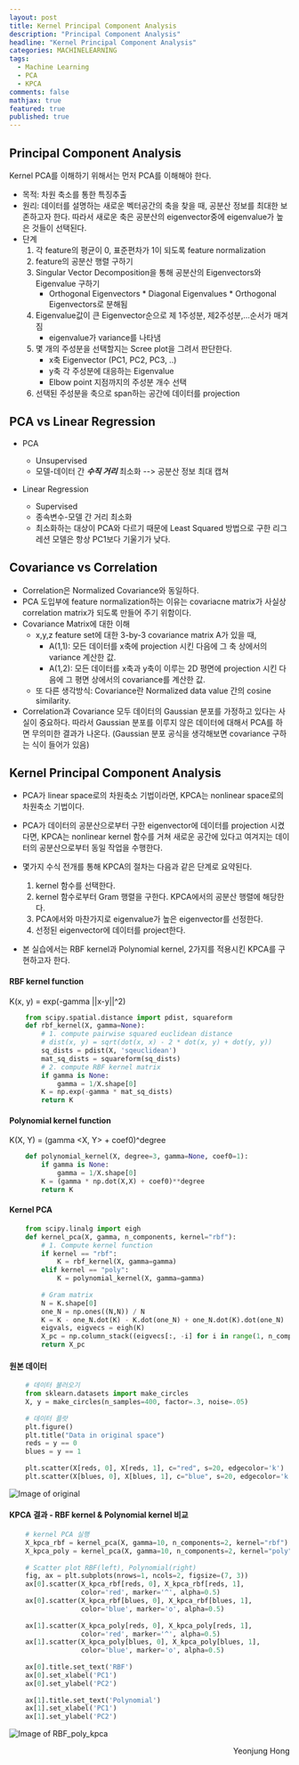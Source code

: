 ```yaml
---
layout: post
title: Kernel Principal Component Analysis
description: "Principal Component Analysis"
headline: "Kernel Principal Component Analysis"
categories: MACHINELEARNING
tags: 
  - Machine Learning
  - PCA
  - KPCA
comments: false
mathjax: true
featured: true
published: true
---
```

## Principal Component Analysis

Kernel PCA를 이해하기 위해서는 먼저 PCA를 이해해야 한다. 

- 목적: 차원 축소를 통한 특징추출
- 원리: 데이터를 설명하는 새로운 벡터공간의 축을 찾을 때, 공분산 정보를 최대한 보존하고자 한다. 따라서 새로운 축은 공분산의 eigenvector중에 eigenvalue가 높은 것들이 선택된다.
- 단계
	1. 각 feature의 평균이 0, 표준편차가 1이 되도록 feature normalization
	2. feature의 공분산 행렬 구하기
	3. Singular Vector Decomposition을 통해 공분산의 Eigenvectors와 Eigenvalue 구하기 
		- Orthogonal Eigenvectors * Diagonal Eigenvalues * Orthogonal Eigenvectors로 분해됨
	4. Eigenvalue값이 큰 Eigenvector순으로 제 1주성분, 제2주성분,...순서가 매겨짐
        - eigenvalue가 variance를 나타냄
	5. 몇 개의 주성분을 선택할지는 Scree plot을 그려서 판단한다.
		- x축 Eigenvector (PC1, PC2, PC3, ..)
		- y축 각 주성분에 대응하는 Eigenvalue
		- Elbow point 지점까지의 주성분 개수 선택 
	6. 선택된 주성분을 축으로 span하는 공간에 데이터를 projection

## PCA vs Linear Regression
- PCA
	- Unsupervised
	- 모델-데이터 간 ***수직 거리*** 최소화 --> 공분산 정보 최대 캡쳐

- Linear Regression
	- Supervised
	- 종속변수-모델 간 거리 최소화
	- 최소화하는 대상이 PCA와 다르기 때문에 Least Squared 방법으로 구한 리그레션 모델은 항상 PC1보다 기울기가 낮다. 

## Covariance vs Correlation

- Correlation은 Normalized Covariance와 동일하다. 
- PCA 도입부에 feature normalization하는 이유는 covariacne matrix가 사실상 correlation matrix가 되도록 만들어 주기 위함이다.
- Covariance Matrix에 대한 이해 
    - x,y,z feature set에 대한 3-by-3 covariance matrix A가 있을 때,
        - A(1,1): 모든 데이터를 x축에 projection 시킨 다음에 그 축 상에서의 variance 계산한 값.
        - A(1,2): 모든 데이터를 x축과 y축이 이루는 2D 평면에 projection 시킨 다음에 그 평면 상에서의 covariance를 계산한 값. 
    - 또 다른 생각방식: Covariance란 Normalized data value 간의 cosine similarity.  
- Correlation과 Covariance 모두 데이터의 Gaussian 분포를 가정하고 있다는 사실이 중요하다. 따라서 Gaussian 분포를 이루지 않은 데이터에 대해서 PCA를 하면 무의미한 결과가 나온다. (Gaussian 분포 공식을 생각해보면 covariance 구하는 식이 들어가 있음)


## Kernel Principal Component Analysis
- PCA가 linear space로의 차원축소 기법이라면, KPCA는 nonlinear space로의 차원축소 기법이다.
- PCA가 데이터의 공분산으로부터 구한 eigenvector에 데이터를 projection 시켰다면, KPCA는 nonlinear kernel 함수를 거쳐 새로운 공간에 있다고 여겨지는 데이터의 공분산으로부터 동일 작업을 수행한다. 
- 몇가지 수식 전개를 통해 KPCA의 절차는 다음과 같은 단계로 요약된다.
	1. kernel 함수를 선택한다.
	2. kernel 함수로부터 Gram 행렬을 구한다. KPCA에서의 공분산 행렬에 해당한다.
	3. PCA에서와 마찬가지로 eigenvalue가 높은 eigenvector를 선정한다.
	4. 선정된 eigenvector에 데이터를 project한다.

- 본 실습에서는 RBF kernel과 Polynomial kernel, 2가지를 적용시킨 KPCA를 구현하고자 한다.

#### RBF kernel function
K(x, y) = exp(-gamma ||x-y||^2)
```python
	from scipy.spatial.distance import pdist, squareform
	def rbf_kernel(X, gamma=None):
		# 1. compute pairwise squared euclidean distance
		# dist(x, y) = sqrt(dot(x, x) - 2 * dot(x, y) + dot(y, y))
		sq_dists = pdist(X, 'sqeuclidean')
		mat_sq_dists = squareform(sq_dists)
		# 2. compute RBF kernel matrix
		if gamma is None:
			gamma = 1/X.shape[0]
		K = np.exp(-gamma * mat_sq_dists)
		return K
```

#### Polynomial kernel function
K(X, Y) = (gamma <X, Y> + coef0)^degree
```python
	def polynomial_kernel(X, degree=3, gamma=None, coef0=1):
		if gamma is None:
	    	gamma = 1/X.shape[0]
		K = (gamma * np.dot(X,X) + coef0)**degree
    	return K
```

#### Kernel PCA 
```python
	from scipy.linalg import eigh
	def kernel_pca(X, gamma, n_components, kernel="rbf"):
		# 1. Compute kernel function
		if kernel == "rbf":
			K = rbf_kernel(X, gamma=gamma)
		elif kernel == "poly":
			K = polynomial_kernel(X, gamma=gamma)
	        
		# Gram matrix
		N = K.shape[0]
		one_N = np.ones((N,N)) / N
		K = K - one_N.dot(K) - K.dot(one_N) + one_N.dot(K).dot(one_N)
		eigvals, eigvecs = eigh(K)
		X_pc = np.column_stack((eigvecs[:, -i] for i in range(1, n_components + 1)))
		return X_pc
```

#### 원본 데이터 
```python
	# 데이터 불러오기
	from sklearn.datasets import make_circles
	X, y = make_circles(n_samples=400, factor=.3, noise=.05)
	
	# 데이터 플랏 
	plt.figure()
	plt.title("Data in original space")
	reds = y == 0
	blues = y == 1
	
	plt.scatter(X[reds, 0], X[reds, 1], c="red", s=20, edgecolor='k')
	plt.scatter(X[blues, 0], X[blues, 1], c="blue", s=20, edgecolor='k')
```
![Image of original](https://github.com/YeonjungHong/YeonjungHong.github.io/blob/master/images/original.png?raw=true)
#### KPCA 결과 - RBF kernel & Polynomial kernel 비교
```python
	# kernel PCA 실행
	X_kpca_rbf = kernel_pca(X, gamma=10, n_components=2, kernel="rbf")
	X_kpca_poly = kernel_pca(X, gamma=10, n_components=2, kernel="poly")
	
	# Scatter plot RBF(left), Polynomial(right)
	fig, ax = plt.subplots(nrows=1, ncols=2, figsize=(7, 3))
	ax[0].scatter(X_kpca_rbf[reds, 0], X_kpca_rbf[reds, 1],
	              color='red', marker='^', alpha=0.5)
	ax[0].scatter(X_kpca_rbf[blues, 0], X_kpca_rbf[blues, 1],
	              color='blue', marker='o', alpha=0.5)
	
	ax[1].scatter(X_kpca_poly[reds, 0], X_kpca_poly[reds, 1],
	              color='red', marker='^', alpha=0.5)
	ax[1].scatter(X_kpca_poly[blues, 0], X_kpca_poly[blues, 1],
	              color='blue', marker='o', alpha=0.5)
	
	ax[0].title.set_text('RBF')
	ax[0].set_xlabel('PC1')
	ax[0].set_ylabel('PC2')
	
	ax[1].title.set_text('Polynomial')
	ax[1].set_xlabel('PC1')
	ax[1].set_ylabel('PC2')	
```
![Image of RBF_poly_kpca](https://github.com/YeonjungHong/YeonjungHong.github.io/blob/master/images/RBF_poly_kpca.png?raw=true)
<p align="right"> Yeonjung Hong <p>
